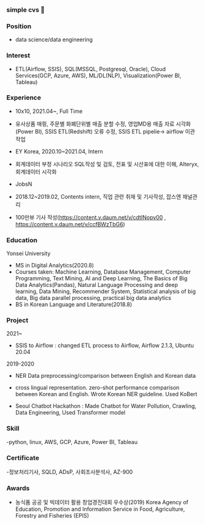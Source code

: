 ### simple cvs 👋

### Position
- data science/data engineering

### Interest
- ETL(Airflow, SSIS), SQL(MSSQL, Postgresql, Oracle), Cloud Services(GCP, Azure, AWS), ML/DL(NLP), Visualization(Power BI, Tableau)

### Experience
- 10x10, 2021.04~, Full Time
- 유사상품 매핑, 주문별 화폐단위별 매출 분할 수정, 영업MD용 매출 자료 시각화(Power BI), SSIS ETL(Redshift) 오류 수정, SSIS ETL pipelie→ airflow 이관 작업


- EY Korea, 2020.10~2021.04, Intern
- 회계데이터 부정 시나리오 SQL작성 및 검토, 전표 및 시산표에 대한 이해, Alteryx, 회계데이터 시각화

- JobsN
- 2018.12~2019.02, Contents intern, 직업 관련 취재 및 기사작성, 잡스엔 채널관리
- 100만뷰 기사 작성(https://content.v.daum.net/v/cdtINopv00 ,  https://content.v.daum.net/v/ccfBWzTbG6)

### Education
Yonsei University
- MS in Digital Analytics(2020.8)
- Courses taken: Machine Learning, Database Management, Computer Programming, Text Mining, AI and Deep Learning, The Basics of Big Data Analytics(Pandas), Natural Language Processing and deep learning, Data Mining, Recommender System, Statistical analysis of big data, Big data parallel processing, practical big data analytics
- BS in Korean Language and Literature(2018.8)


### Project
2021~
- SSIS to Airflow
: changed ETL process to Airflow, Airflow 2.1.3, Ubuntu 20.04

2019-2020
- NER Data preprocessing/comparison between English and Korean data
- cross lingual representation. zero-shot performance comparison between Korean and English. Wrote Korean NER guideline. Used KoBert

- Seoul Chatbot Hackathon
: Made Chatbot for Water Pollution, Crawling, Data Engineering, Used Transformer model


### Skill
-python, linux, AWS, GCP, Azure, Power BI, Tableau


### Certificate
-정보처리기사, SQLD, ADsP, 사회조사분석사, AZ-900

### Awards
- 농식품 공공 및 빅데이터 활용 창업경진대회 우수상(2019)
Korea Agency of Education, Promotion and Information Service in Food, Agriculture, Forestry and Fisheries (EPIS)

<!--
**hyaluronicc/hyaluronicc** is a ✨ _special_ ✨ repository because its `README.md` (this file) appears on your GitHub profile.

Here are some ideas to get you started:

- 🔭 I’m currently working on ...
- 🌱 I’m currently learning ...
- 👯 I’m looking to collaborate on ...
- 🤔 I’m looking for help with ...
- 💬 Ask me about ...
- 📫 How to reach me: ...
- 😄 Pronouns: ...
- ⚡ Fun fact: ...
-->
